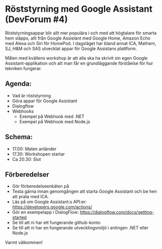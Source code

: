 # Röststyrning med Google Assistant (DevForum #4)
Röststyrningsappar blir allt mer populära i och med att högtalare för smarta hem släpps, allt från Google Assistant med Google Home, Amazon Echo med Alexa och Siri för HomePod. I dagsläget har bland annat ICA, Mathem, SJ, H&M och SAS utvecklat appar för Google Assistans plattform. 

Målen med kvällens workshop är att alla ska ha skrivit sin egen Google Assistant-applikation och att man får en grundläggande förståelse för hur tekniken fungerar. 

## Agenda:
-	Vad är röststyrning
-	Göra appar för Google Assistant
-	Dialogflow
-	Webhooks
    - Exempel på Webhook med .NET
    - Exempel på Webhook med Node.js

## Schema:
-	17.00: Maten anländer
-	17.30: Workshopen startar
-	Ca 20.30: Slut

## Förberedelser
- Gör förberedelseenkäten på 
-	Testa gärna innan genomgången att starta Google Assistant och be hen att prata med ICA.
-	Läs på om Google Assistant:s API:er: https://developers.google.com/actions/
-	Gör en exempelapp i DialogFlow: https://dialogflow.com/docs/getting-started
-	Se till att ni har ett fungerande github-konto
-	Se till att ni har en fungerande utvecklingsmiljö i antingen .NET eller Node.js

Varmt välkommen!

